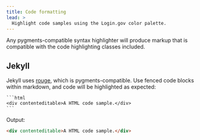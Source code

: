```yaml
---
title: Code formatting
lead: >
  Highlight code samples using the Login.gov color palette.
---
```


Any pygments-compatible syntax highlighter will produce markup that is compatible with the code highlighting classes included.

## Jekyll

Jekyll uses [rouge](https://github.com/jneen/rouge), which is pygments-compatible. Use fenced code blocks within markdown, and code will be highlighted as expected:

    ```html
    <div contenteditable>A HTML code sample.</div>
    ```

Output:

```html
<div contenteditable>A HTML code sample.</div>
```
